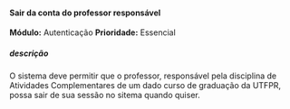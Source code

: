 #### Sair da conta do professor responsável 
**Módulo:** Autenticação
**Prioridade:** Essencial
##### descrição
O sistema deve permitir que o professor, responsável pela disciplina de Atividades Complementares de um dado curso de graduação da UTFPR, possa sair de  sua sessão no sitema quando quiser.
